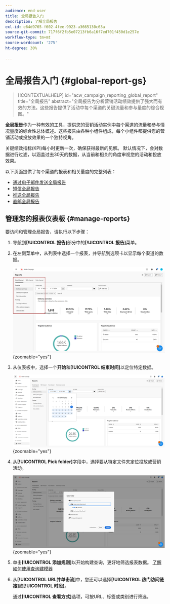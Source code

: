 ```yaml
---
audience: end-user
title: 全局报告入门
description: 了解全局报告
exl-id: e64d9765-f602-4fee-9923-a3665130c63a
source-git-commit: 717f6f2fb5e07213fb6a16f7ed701f450d1e257e
workflow-type: tm+mt
source-wordcount: '275'
ht-degree: 30%

---
```


# 全局报告入门 {#global-report-gs}

>[!CONTEXTUALHELP]
>id="acw_campaign_reporting_global_report"
>title="全局报告"
>abstract="全局报告为分析营销活动绩效提供了强大而有效的方法。这些报告提供了活动中每个渠道的关键流量和参与量度的综合视图。"

**全局报告**&#x200B;作为一种有效的工具，提供您的营销活动实例中每个渠道的流量和参与情况量度的综合性总体概述。这些报告由各种小组件组成，每个小组件都提供您的营销活动或投放效果的一个独特视角。

关键绩效指标(KPI)每小时更新一次，确保获得最新的见解。 默认情况下，会对数据进行过滤，以涵盖过去30天的数据，从当前和相关的角度审视您的活动和投放效果。

以下页面提供了每个渠道的报表和相关量度的完整列表：

* [通过电子邮件发送全局报告](global-report-email.md)
* [短信全局报告](global-report-sms.md)
* [推送全局报告](global-report-push.md)
* [直邮全局报告](global-report-direct.md)

## 管理您的报表仪表板 {#manage-reports}

要访问和管理全局报告，请执行以下步骤：

1. 导航到&#x200B;**[!UICONTROL 报告]**&#x200B;部分中的&#x200B;**[!UICONTROL 报告]**&#x200B;菜单。

1. 在左侧菜单中，从列表中选择一个报表，并导航到选项卡以显示每个渠道的数据。

   ![](assets/global_report_manage_3.png){zoomable="yes"}

1. 从仪表板中，选择一个&#x200B;**开始**&#x200B;和&#x200B;**[!UICONTROL 结束时间]**&#x200B;以定位特定数据。

   ![](assets/global_report_manage_1.png){zoomable="yes"}

1. 从&#x200B;**[!UICONTROL Pick folder]**&#x200B;字段中，选择要从特定文件夹定位投放或营销活动。

   ![](assets/global_report_manage_2.png){zoomable="yes"}

1. 单击&#x200B;**[!UICONTROL 添加规则]**&#x200B;以开始构建查询，更好地筛选报表数据。 [了解如何使用查询建模器](../query/query-modeler-overview.md)

1. 从&#x200B;**[!UICONTROL URL并单击流]**&#x200B;中，您还可以选择&#x200B;**[!UICONTROL 热门访问链接]**&#x200B;或&#x200B;**[!UICONTROL 时段]**。

   通过&#x200B;**[!UICONTROL 查看方式]**&#x200B;选项，可按URL、标签或类别进行筛选。
